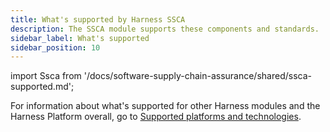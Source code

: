 ```yaml
---
title: What's supported by Harness SSCA
description: The SSCA module supports these components and standards.
sidebar_label: What's supported
sidebar_position: 10
---
```



import Ssca from '/docs/software-supply-chain-assurance/shared/ssca-supported.md';


For information about what's supported for other Harness modules and the Harness Platform overall, go to [Supported platforms and technologies](/docs/get-started/supported-platforms-and-technologies.md).

<Ssca />

